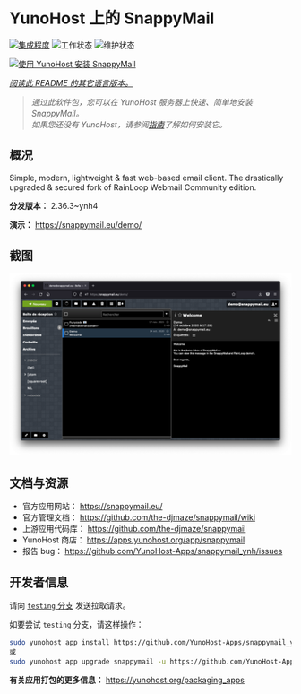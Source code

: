 <!--
注意：此 README 由 <https://github.com/YunoHost/apps/tree/master/tools/readme_generator> 自动生成
请勿手动编辑。
-->

# YunoHost 上的 SnappyMail

[![集成程度](https://dash.yunohost.org/integration/snappymail.svg)](https://ci-apps.yunohost.org/ci/apps/snappymail/) ![工作状态](https://ci-apps.yunohost.org/ci/badges/snappymail.status.svg) ![维护状态](https://ci-apps.yunohost.org/ci/badges/snappymail.maintain.svg)

[![使用 YunoHost 安装 SnappyMail](https://install-app.yunohost.org/install-with-yunohost.svg)](https://install-app.yunohost.org/?app=snappymail)

*[阅读此 README 的其它语言版本。](./ALL_README.md)*

> *通过此软件包，您可以在 YunoHost 服务器上快速、简单地安装 SnappyMail。*  
> *如果您还没有 YunoHost，请参阅[指南](https://yunohost.org/install)了解如何安装它。*

## 概况

Simple, modern, lightweight & fast web-based email client. The drastically upgraded & secured fork of RainLoop Webmail Community edition.


**分发版本：** 2.36.3~ynh4

**演示：** <https://snappymail.eu/demo/>

## 截图

![SnappyMail 的截图](./doc/screenshots/screenshot.png)

## 文档与资源

- 官方应用网站： <https://snappymail.eu/>
- 官方管理文档： <https://github.com/the-djmaze/snappymail/wiki>
- 上游应用代码库： <https://github.com/the-djmaze/snappymail>
- YunoHost 商店： <https://apps.yunohost.org/app/snappymail>
- 报告 bug： <https://github.com/YunoHost-Apps/snappymail_ynh/issues>

## 开发者信息

请向 [`testing` 分支](https://github.com/YunoHost-Apps/snappymail_ynh/tree/testing) 发送拉取请求。

如要尝试 `testing` 分支，请这样操作：

```bash
sudo yunohost app install https://github.com/YunoHost-Apps/snappymail_ynh/tree/testing --debug
或
sudo yunohost app upgrade snappymail -u https://github.com/YunoHost-Apps/snappymail_ynh/tree/testing --debug
```

**有关应用打包的更多信息：** <https://yunohost.org/packaging_apps>
